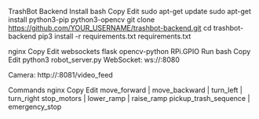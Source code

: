 TrashBot Backend
Install
bash
Copy
Edit
sudo apt-get update
sudo apt-get install python3-pip python3-opencv
git clone https://github.com/YOUR_USERNAME/trashbot-backend.git
cd trashbot-backend
pip3 install -r requirements.txt
requirements.txt

nginx
Copy
Edit
websockets
flask
opencv-python
RPi.GPIO
Run
bash
Copy
Edit
python3 robot_server.py
WebSocket: ws://<PI-IP>:8080

Camera: http://<PI-IP>:8081/video_feed

Commands
nginx
Copy
Edit
move_forward | move_backward | turn_left | turn_right
stop_motors | lower_ramp | raise_ramp
pickup_trash_sequence | emergency_stop